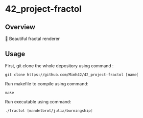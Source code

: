 # 42_project-fractol

## Overview
🍁 Beautiful fractal renderer

## Usage

First, git clone the whole depository using command : 

`git clone https://github.com/Minh42/42_project-fractol [name]`

Run makefile to compile using command:  

`make`

Run executable using command:  

`./fractol [mandelbrot/julia/burningship]`
